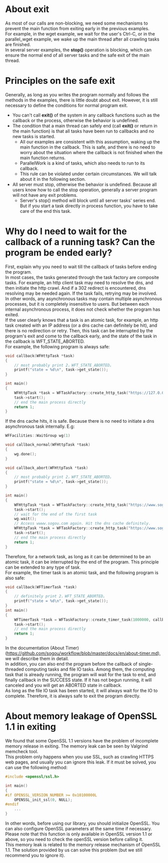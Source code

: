 # About exit

As most of our calls are non-blocking, we need some mechanisms to prevent the main function from exiting early in the previous examples.   
For example, in the wget example, we wait for the user's Ctrl-C, or in the parallel\_wget example, we wake up the main thread after all crawling tasks are finished.   
In several server examples, the **stop()** operation is blocking, which can ensure the normal end of all server tasks and the safe exit of the main thread.

# Principles on the safe exit

Generally, as long as you writes the program normally and follows the methods in the examples, there is little doubt about exit. However, it is still necessary to define the conditions for normal program exit.

* You can't call **exit()** of the system in any callback functions such as the callback or the process, otherwise the behavior is undefined.
* The condition that a main thread can safely end (call **exit()** or return in the main function) is that all tasks have been run to callbacks and no new tasks is started.
  * All our examples are consistent with this assumption, waking up the main function in the callback. This is safe, and there is no need to worry about the situation where the callback is not finished when the main function returns.
  * ParallelWork is a kind of tasks, which also needs to run to its callback.
  * This rule can be violated under certain circumstances. We will talk about it in the following section.
* All server must stop, otherwise the behavior is undefined. Because all users know how to call the stop operation, generally a server program will not have any exit problems.
  * Server's stop() method will block until all server tasks' series end. But if you start a task directly in process function, you have to take care of the end this task.

# Why do I need to wait for the callback of a running task? Can the program be ended early?

First, explain why you need to wait till the callback of tasks before ending the program.  
In most cases, the tasks generated through the task factory are composite tasks. For example, an http client task may need to resolve the dns, and then initiate the http crawl. And if a 302 redirect is encountered, dns resolving may be needed again. If the task fails, retrying may be involved.  
In other words, any asynchronous tasks may contain multiple asynchronous processes, but it is completely insensitive to users. But between each internal asynchronous process, it does not check whether the program has exited.  
If the user clearly knows that a task is an atomic task, for example, an http task created with an IP address (or a dns cache can definitely be hit), and there is no redirection or retry. Then, this task can be interrupted by the program's exit and come to the callback early, and the state of the task in the callback is WFT_STATE_ABORTED.  
For example, the following program is always safe:
~~~cpp
void callback(WFHttpTask *task)
{
    // most probably print 2，WFT_STATE_ABORTED。
    printf("state = %d\n", task->get_state());
}

int main()
{
    WFHttpTask *task = WFTaskFactory::create_http_task("https://127.0.0.1/", 0, 0, callback);
    task->start();
    // end the main process directly
    return 1;
}
~~~
If the dns cache hits, it is safe. Because there is no need to initiate a dns asynchronous task internally. E.g:
~~~cpp
WFFacilities::WaitGroup wg(1)

void callback_normal(WFHttpTask *task)
{
    wg.done();
}

void callback_abort(WFHttpTask *task)
{
    // most probably print 2，WFT_STATE_ABORTED。
    printf("state = %d\n", task->get_state());
}

int main()
{
    WFHttpTask *task = WFTaskFactory::create_http_task("https://www.sogou.com/", 3, 2, callback_normal);
    task->start();
    // wait for the end of the first task
    wg.wait();
    // Access wwww.sogou.com again. Hit the dns cache definitely.
    WFHttpTask *task = WFTaskFactory::create_http_task("https://www.sogou.com/", 0, 0, callback_abort);
    task->start();
    // end the main process directly
    return 1;
}
~~~
Therefore, for a network task, as long as it can be determined to be an atomic task, it can be interrupted by the end of the program. This principle can be extended to any type of task.  
For example, the timer task is an atomic task, and the following program is also safe:
~~~cpp
void callback(WFTimerTask *task)
{
    // definitely print 2，WFT_STATE_ABORTED。
    printf("state = %d\n", task->get_state());
}
int main()
{
    WFTimerTask *task = WFTaskFactory::create_timer_task(1000000, callback);
    task->start();
    // end the main process directly
    return 1;
}
~~~
In the documentation (About Timer)(https://github.com/sogou/workflow/blob/master/docs/en/about-timer.md), we will describe them in detail.  
In addition, you can also end the program before the callback of single-threaded computing tasks and file IO tasks. Among them, the computing task that is already running, the program will wait for the task to end, and finally callback in the SUCCESS state. If it has not begun running, it will canceled and you will get an ABORTED state in callback.  
As long as the file IO task has been started, it will always wait for the IO to complete. Therefore, it is always safe to exit the program directly.

# About memory leakage of OpenSSL 1.1 in exiting

We found that some OpenSSL 1.1 versions have the problem of incomplete memory release in exiting. The memory leak can be seen by Valgrind memcheck tool.   
This problem only happens when you use SSL, such as crawling HTTPS web pages, and usually you can ignore this leak. If it must be solved, you can use the following method:

~~~cpp
#include <openssl/ssl.h>

int main()
{
#if OPENSSL_VERSION_NUMBER >= 0x10100000L
    OPENSSL_init_ssl(0, NULL);
#endif
    ...
}
~~~

In other words, before using our library, you should initialize OpenSSL. You can also configure OpenSSL parameters at the same time if necessary.   
Please note that this function is only available in OpenSSL version 1.1 or above, so you need to check the openSSL version before calling it.   
This memory leak is related to the memory release mechanism of OpenSSL 1.1. The solution provided by us can solve this problem (but we still recommend you to ignore it).
